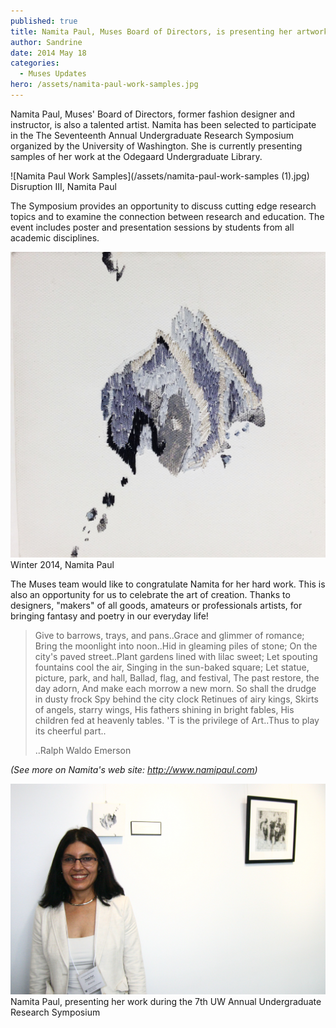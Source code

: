 ```yaml
---
published: true
title: Namita Paul, Muses Board of Directors, is presenting her artwork at the annual UW Undergraduate Research Symposium
author: Sandrine
date: 2014 May 18
categories:
  - Muses Updates
hero: /assets/namita-paul-work-samples.jpg
---
```

Namita Paul, Muses' Board of Directors, former fashion designer and instructor, is also a talented artist. Namita has been selected to participate in the The Seventeenth Annual Undergraduate Research Symposium organized by the University of Washington. She is currently presenting samples of her work at the Odegaard Undergraduate Library.

![Namita Paul Work Samples](/assets/namita-paul-work-samples (1).jpg)
Disruption III, Namita Paul

The Symposium provides an opportunity to discuss cutting edge research topics and to examine the connection between research and education. The event includes poster and presentation sessions by students from all academic disciplines.

![Namita Paul Work Samples 2](/assets/namita-paul-work-samples-2.jpg?w=470)
Winter 2014, Namita Paul

The Muses team would like to congratulate Namita for her hard work. This is also an opportunity for us to celebrate the art of creation. Thanks to designers, "makers" of all goods, amateurs or professionals artists, for bringing fantasy and poetry in our everyday life!

> Give to barrows, trays, and pans..Grace and glimmer of romance; 
> Bring the moonlight into noon..Hid in gleaming piles of stone; 
> On the city's paved street..Plant gardens lined with lilac sweet; 
> Let spouting fountains cool the air, Singing in the sun-baked square; 
> Let statue, picture, park, and hall, Ballad, flag, and festival, 
> The past restore, the day adorn, And make each morrow a new morn. 
> So shall the drudge in dusty frock Spy behind the city clock 
> Retinues of airy kings, Skirts of angels, starry wings, 
> His fathers shining in bright fables, His children fed at heavenly tables. 
> 'T is the privilege of Art..Thus to play its cheerful part..
>
> ..Ralph Waldo Emerson

*(See more on Namita's web site: http://www.namipaul.com)*

![IMG_9004](/assets/img_9004.jpg?w=470)
Namita Paul, presenting her work during the 7th UW Annual Undergraduate Research Symposium